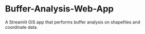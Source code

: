 # Buffer-Analysis-Web-App
A Streamlit GIS app that performs buffer analysis on shapefiles and coordinate data.
